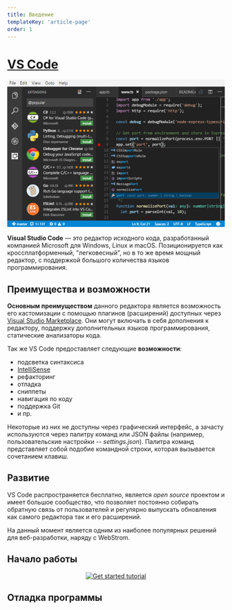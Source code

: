 ```yaml
---
title: Введение
templateKey: 'article-page'
order: 1
---
```


# [VS Code](https://code.visualstudio.com/) 

<p align="center">
    <img
        width='600'
        title='VS Code UI'
        src="../images/home-screenshot-win.png"
    />
</p>

**Visual Studio Code** — это редактор исходного кода, разработанный компанией Microsoft для Windows, Linux и macOS. Позиционируется как кроссплатформенный, "легковесный", но в то же время мощный редактор, с поддержкой большого количества языков программирования.

## Преимущества и возможности

**Основным преимуществом** данного редактора является возможность его кастомизации с помощью плагинов (расширений) доступных через [Visual Studio Marketplace](https://marketplace.visualstudio.com/vscode).
Они могут включать в себя дополнения к редактору, поддержку дополнительных языков программирования, статические анализаторы кода.

Так же VS Code предоставляет следующие **возможности**:

-   подсветка синтаксиса
-   [IntelliSense](https://ru.wikipedia.org/wiki/IntelliSense)
-   рефакторинг
-   отладка
-   cниппеты
-   навигация по коду
-   поддержка Git
-   и пр.

Некоторые из них не доступны через графический интерфейс, а зачасту используются через палитру команд или JSON файлы (например, пользовательские настройки -- _settings.json_). Палитра команд представляет собой подобие командной строки, которая вызывается сочетанием клавиш.

## Развитие

VS Code распространяется бесплатно, является _open source_ проектом и имеет большое сообщество, что позволяет постоянно собирать обратную связь от пользователей и регулярно выпускать обновления как самого редактора так и его расширений.

На данный момент является одним из наиболее популярных решений для веб-разработки, наряду с WebStrom.

## Начало работы

<p align="center">
    <a
        href="https://youtu.be/SYRwSyjD8oI"
        target="_blank"
    >
        <img
            src="https://img.youtube.com/vi/SYRwSyjD8oI/hqdefault.jpg"
            alt="Get started tutorial"
        />
    </a>
</p>

## <gatsby-link to="/dictionaries/instruments/vscode/debug">Отладка программы</gatsby-link>

